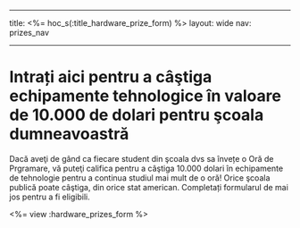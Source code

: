 * * *

title: <%= hoc_s(:title_hardware_prize_form) %> layout: wide nav: prizes_nav

* * *

# Intrați aici pentru a câştiga echipamente tehnologice în valoare de 10.000 de dolari pentru şcoala dumneavoastră

Dacă aveţi de gând ca fiecare student din şcoala dvs sa învețe o Oră de Prgramare, vă puteţi califica pentru a câştiga 10.000 dolari în echipamente de tehnologie pentru a continua studiul mai mult de o oră! Orice şcoala publică poate câştiga, din orice stat american. Completați formularul de mai jos pentru a fi eligibili.

<%= view :hardware_prizes_form %>